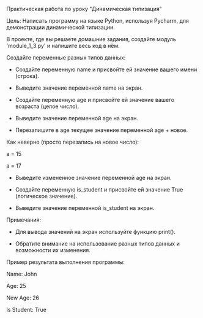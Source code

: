 Практическая работа по уроку "Динамическая типизация"

Цель: Написать программу на языке Python, используя Pycharm, для демонстрации динамической типизации.

В проекте, где вы решаете домашние задания, создайте модуль 'module_1_3.py' и напишите весь код в нём.

Создайте переменные разных типов данных:

  - Создайте переменную name и присвойте ей значение вашего имени (строка).

  - Выведите значение переменной name на экран.

  - Создайте переменную age и присвойте ей значение вашего возраста (целое число).

  - Выведите значение переменной age на экран.

  - Перезапишите в age текущее значение переменной age + новое.

Как неверно (просто перезапись на новое число):

a = 15

a = 17

  - Выведите измененное значение переменной age на экран.

  - Создайте переменную is_student и присвойте ей значение True (логическое значение).

  - Выведите значение переменной is_student на экран.

Примечания:

- Для вывода значений на экран используйте функцию print().

- Обратите внимание на использование разных типов данных и возможности их изменения.

Пример результата выполнения программы:

Name: John

Age: 25

New Age: 26

Is Student: True
